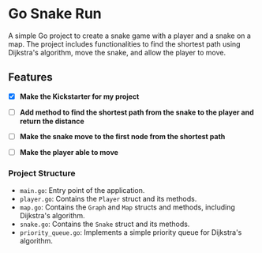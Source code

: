 # Go Snake Run

A simple Go project to create a snake game with a player and a snake on a map. The project includes functionalities to find the shortest path using Dijkstra's algorithm, move the snake, and allow the player to move.

## Features

- [x] **Make the Kickstarter for my project**
- [ ]  **Add method to find the shortest path from the snake to the player and return the distance**
- [ ] **Make the snake move to the first node from the shortest path**
- [ ] **Make the player able to move**


### Project Structure

- `main.go`: Entry point of the application.
- `player.go`: Contains the `Player` struct and its methods.
- `map.go`: Contains the `Graph` and `Map` structs and methods, including Dijkstra's algorithm.
- `snake.go`: Contains the `Snake` struct and its methods.
- `priority_queue.go`: Implements a simple priority queue for Dijkstra's algorithm.
